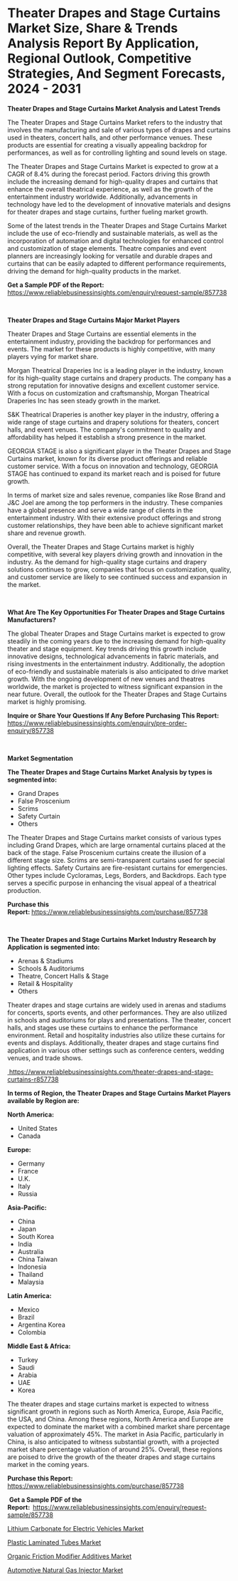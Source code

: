 <p><h1>Theater Drapes and Stage Curtains Market Size, Share & Trends Analysis Report By Application, Regional Outlook, Competitive Strategies, And Segment Forecasts, 2024 - 2031</h1></p><p><strong>Theater Drapes and Stage Curtains Market Analysis and Latest Trends</strong></p>
<p><p>The Theater Drapes and Stage Curtains Market refers to the industry that involves the manufacturing and sale of various types of drapes and curtains used in theaters, concert halls, and other performance venues. These products are essential for creating a visually appealing backdrop for performances, as well as for controlling lighting and sound levels on stage.</p><p>The Theater Drapes and Stage Curtains Market is expected to grow at a CAGR of 8.4% during the forecast period. Factors driving this growth include the increasing demand for high-quality drapes and curtains that enhance the overall theatrical experience, as well as the growth of the entertainment industry worldwide. Additionally, advancements in technology have led to the development of innovative materials and designs for theater drapes and stage curtains, further fueling market growth.</p><p>Some of the latest trends in the Theater Drapes and Stage Curtains Market include the use of eco-friendly and sustainable materials, as well as the incorporation of automation and digital technologies for enhanced control and customization of stage elements. Theatre companies and event planners are increasingly looking for versatile and durable drapes and curtains that can be easily adapted to different performance requirements, driving the demand for high-quality products in the market.</p></p>
<p><strong>Get a Sample PDF of the Report:&nbsp;</strong> <a href="https://www.reliablebusinessinsights.com/enquiry/request-sample/857738">https://www.reliablebusinessinsights.com/enquiry/request-sample/857738</a></p>
<p>&nbsp;</p>
<p><strong>Theater Drapes and Stage Curtains Major Market Players</strong></p>
<p><p>Theater Drapes and Stage Curtains are essential elements in the entertainment industry, providing the backdrop for performances and events. The market for these products is highly competitive, with many players vying for market share. </p><p>Morgan Theatrical Draperies Inc is a leading player in the industry, known for its high-quality stage curtains and drapery products. The company has a strong reputation for innovative designs and excellent customer service. With a focus on customization and craftsmanship, Morgan Theatrical Draperies Inc has seen steady growth in the market.</p><p>S&K Theatrical Draperies is another key player in the industry, offering a wide range of stage curtains and drapery solutions for theaters, concert halls, and event venues. The company's commitment to quality and affordability has helped it establish a strong presence in the market.</p><p>GEORGIA STAGE is also a significant player in the Theater Drapes and Stage Curtains market, known for its diverse product offerings and reliable customer service. With a focus on innovation and technology, GEORGIA STAGE has continued to expand its market reach and is poised for future growth.</p><p>In terms of market size and sales revenue, companies like Rose Brand and J&C Joel are among the top performers in the industry. These companies have a global presence and serve a wide range of clients in the entertainment industry. With their extensive product offerings and strong customer relationships, they have been able to achieve significant market share and revenue growth.</p><p>Overall, the Theater Drapes and Stage Curtains market is highly competitive, with several key players driving growth and innovation in the industry. As the demand for high-quality stage curtains and drapery solutions continues to grow, companies that focus on customization, quality, and customer service are likely to see continued success and expansion in the market.</p></p>
<p>&nbsp;</p>
<p><strong>What Are The Key Opportunities For Theater Drapes and Stage Curtains Manufacturers?</strong></p>
<p><p>The global Theater Drapes and Stage Curtains market is expected to grow steadily in the coming years due to the increasing demand for high-quality theater and stage equipment. Key trends driving this growth include innovative designs, technological advancements in fabric materials, and rising investments in the entertainment industry. Additionally, the adoption of eco-friendly and sustainable materials is also anticipated to drive market growth. With the ongoing development of new venues and theatres worldwide, the market is projected to witness significant expansion in the near future. Overall, the outlook for the Theater Drapes and Stage Curtains market is highly promising.</p></p>
<p><strong>Inquire or Share Your Questions If Any Before Purchasing This Report:</strong> <a href="https://www.reliablebusinessinsights.com/enquiry/pre-order-enquiry/857738">https://www.reliablebusinessinsights.com/enquiry/pre-order-enquiry/857738</a></p>
<p>&nbsp;</p>
<p><strong>Market Segmentation</strong></p>
<p><strong>The Theater Drapes and Stage Curtains Market Analysis by types is segmented into:</strong></p>
<p><ul><li>Grand Drapes</li><li>False Proscenium</li><li>Scrims</li><li>Safety Curtain</li><li>Others</li></ul></p>
<p><p>The Theater Drapes and Stage Curtains market consists of various types including Grand Drapes, which are large ornamental curtains placed at the back of the stage. False Proscenium curtains create the illusion of a different stage size. Scrims are semi-transparent curtains used for special lighting effects. Safety Curtains are fire-resistant curtains for emergencies. Other types include Cycloramas, Legs, Borders, and Backdrops. Each type serves a specific purpose in enhancing the visual appeal of a theatrical production.</p></p>
<p><strong>Purchase this Report:&nbsp;</strong><a href="https://www.reliablebusinessinsights.com/purchase/857738">https://www.reliablebusinessinsights.com/purchase/857738</a></p>
<p>&nbsp;</p>
<p><strong>The Theater Drapes and Stage Curtains Market Industry Research by Application is segmented into:</strong></p>
<p><ul><li>Arenas & Stadiums</li><li>Schools & Auditoriums</li><li>Theatre, Concert Halls & Stage</li><li>Retail & Hospitality</li><li>Others</li></ul></p>
<p><p>Theater drapes and stage curtains are widely used in arenas and stadiums for concerts, sports events, and other performances. They are also utilized in schools and auditoriums for plays and presentations. The theater, concert halls, and stages use these curtains to enhance the performance environment. Retail and hospitality industries also utilize these curtains for events and displays. Additionally, theater drapes and stage curtains find application in various other settings such as conference centers, wedding venues, and trade shows.</p></p>
<p><a href="https://www.reliablebusinessinsights.com/theater-drapes-and-stage-curtains-r857738">&nbsp;https://www.reliablebusinessinsights.com/theater-drapes-and-stage-curtains-r857738</a></p>
<p><strong>In terms of Region, the Theater Drapes and Stage Curtains Market Players available by Region are:</strong></p>
<p>
    <p> <strong> North America: </strong>
        <ul>
            <li>United States</li>
            <li>Canada</li>
        </ul>
        </p> 
    <p> <strong> Europe: </strong>
        <ul>
            <li>Germany</li>
            <li>France</li>
            <li>U.K.</li>
            <li>Italy</li>
            <li>Russia</li>
        </ul>
        </p> 
    <p> <strong> Asia-Pacific: </strong>
        <ul>
            <li>China</li>
            <li>Japan</li>
            <li>South Korea</li>
            <li>India</li>
            <li>Australia</li>
            <li>China Taiwan</li>
            <li>Indonesia</li>
            <li>Thailand</li>
            <li>Malaysia</li>
        </ul>
        </p> 
    <p> <strong> Latin America: </strong>
        <ul>
            <li>Mexico</li>
            <li>Brazil</li>
            <li>Argentina Korea</li>
            <li>Colombia</li>
        </ul>
        </p> 
    <p> <strong> Middle East & Africa: </strong>
        <ul>
            <li>Turkey</li>
            <li>Saudi</li>
            <li>Arabia</li>
            <li>UAE</li>
            <li>Korea</li>
        </ul>
    </p>
    </p>
<p><p>The theater drapes and stage curtains market is expected to witness significant growth in regions such as North America, Europe, Asia Pacific, the USA, and China. Among these regions, North America and Europe are expected to dominate the market with a combined market share percentage valuation of approximately 45%. The market in Asia Pacific, particularly in China, is also anticipated to witness substantial growth, with a projected market share percentage valuation of around 25%. Overall, these regions are poised to drive the growth of the theater drapes and stage curtains market in the coming years.</p></p>
<p><strong>Purchase this Report: </strong><a href="https://www.reliablebusinessinsights.com/purchase/857738">https://www.reliablebusinessinsights.com/purchase/857738</a></p>
<p>&nbsp;<strong>Get a Sample PDF of the Report:&nbsp;&nbsp;</strong><a href="https://www.reliablebusinessinsights.com/enquiry/request-sample/857738">https://www.reliablebusinessinsights.com/enquiry/request-sample/857738</a></p>
<p><strong></strong></p>
<p><p><a href="https://github.com/verajwilson971/Market-Research-Report-List-1/blob/main/lithium-carbonate-for-electric-vehicles-market.md">Lithium Carbonate for Electric Vehicles Market</a></p><p><a href="https://medium.com/@lottierunte68/plastic-laminated-tubes-market-research-report-market-forecast-and-growth-prospects-with-a-steady-edb90ac81501">Plastic Laminated Tubes Market</a></p><p><a href="https://medium.com/@codystark63/organic-friction-modifier-additives-market-size-share-analysis-growth-trends-forecast-2024-14c5359599ab">Organic Friction Modifier Additives Market</a></p><p><a href="https://github.com/jakobeblake56/Market-Research-Report-List-1/blob/main/automotive-natural-gas-injector-market.md">Automotive Natural Gas Injector Market</a></p></p>